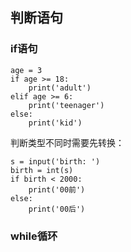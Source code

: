 ## 判断语句

### if语句

```
age = 3
if age >= 18:
    print('adult')
elif age >= 6:
    print('teenager')
else:
    print('kid')
```

判断类型不同时需要先转换：

```
s = input('birth: ')
birth = int(s)
if birth < 2000:
    print('00前')
else:
    print('00后')
```

### while循环

